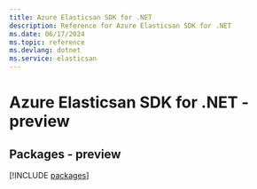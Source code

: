 ```yaml
---
title: Azure Elasticsan SDK for .NET
description: Reference for Azure Elasticsan SDK for .NET
ms.date: 06/17/2024
ms.topic: reference
ms.devlang: dotnet
ms.service: elasticsan
---
```

# Azure Elasticsan SDK for .NET - preview
## Packages - preview
[!INCLUDE [packages](elasticsan-index.md)]